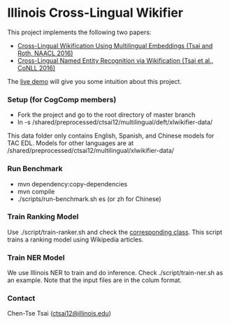 # Illinois Cross-Lingual Wikifier
This project implements the following two papers:
* [Cross-Lingual Wikification Using Multilingual Embeddings (Tsai and Roth, NAACL 2016)](http://cogcomp.cs.illinois.edu/page/publication_view/785)
* [Cross-Lingual Named Entity Recognition via Wikification (Tsai et al., CoNLL 2016)](http://cogcomp.cs.illinois.edu/page/publication_view/796)

The [live demo](http://bilbo.cs.illinois.edu/~ctsai12/xlwikifier/) will give you some intuition about this project.

### Setup (for CogComp members)
* Fork the project and go to the root directory of master branch 
* ln -s /shared/preprocessed/ctsai12/multilingual/deft/xlwikifier-data/

This data folder only contains English, Spanish, and Chinese models for TAC EDL. Models for other languages are at /shared/preprocessed/ctsai12/multilingual/xlwikifier-data/

### Run Benchmark
* mvn dependency:copy-dependencies
* mvn compile
* ./scripts/run-benchmark.sh es (or zh for Chinese)

### Train Ranking Model
Use ./script/train-ranker.sh and check the [corresponding class](https://github.com/cttsai/cross-lingual-wikifier/blob/demo/src/main/java/edu/illinois/cs/cogcomp/xlwikifier/core/Ranker.java). This script trains a ranking model using Wikipedia articles.

### Train NER Model

We use Illinois NER to train and do inference. Check ./script/train-ner.sh as an example. Note that the input files are in the colum format. 

### Contact
Chen-Tse Tsai (ctsai12@illinois.edu)
